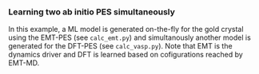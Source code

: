 ### Learning two ab initio PES simultaneously

In this example, a ML model is generated on-the-fly for the gold crystal
using the EMT-PES (see `calc_emt.py`) and simultanously another model is
generated for the DFT-PES (see `calc_vasp.py`).
Note that EMT is the dynamics driver and DFT is learned based on cofigurations
reached by EMT-MD.
